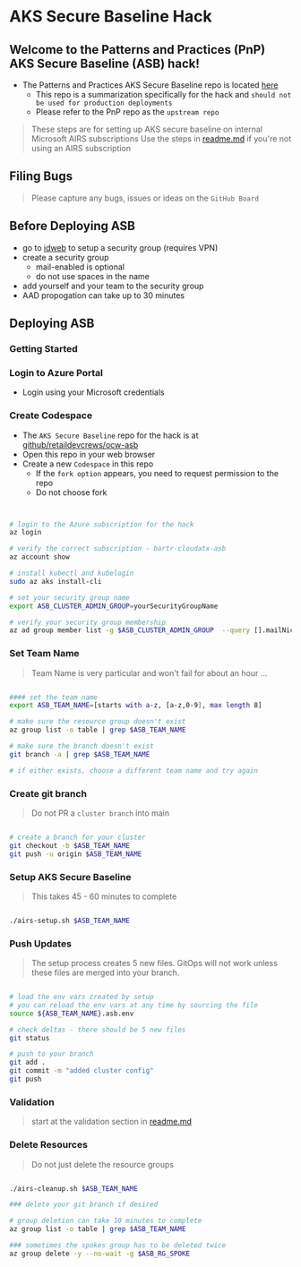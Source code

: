 # AKS Secure Baseline Hack

## Welcome to the Patterns and Practices (PnP) AKS Secure Baseline (ASB) hack!

- The Patterns and Practices AKS Secure Baseline repo is located [here](https://github.com/mspnp/aks-secure-baseline)
  - This repo is a summarization specifically for the hack and `should not be used for production deployments`
  - Please refer to the PnP repo as the `upstream repo`

> These steps are for setting up AKS secure baseline on internal Microsoft AIRS subscriptions
> Use the steps in [readme.md](./README.md) if you're not using an AIRS subscription

## Filing Bugs

> Please capture any bugs, issues or ideas on the `GitHub Board`

## Before Deploying ASB

- go to [idweb](https://idweb/) to setup a security group (requires VPN)
- create a security group
  - mail-enabled is optional
  - do not use spaces in the name
- add yourself and your team to the security group
- AAD propogation can take up to 30 minutes

## Deploying ASB

### Getting Started

### Login to Azure Portal

- Login using your Microsoft credentials

### Create Codespace

- The `AKS Secure Baseline` repo for the hack is at [github/retaildevcrews/ocw-asb](https://github.com/retaildevcrews/ocw-asb)
- Open this repo in your web browser
- Create a new `Codespace` in this repo
  - If the `fork option` appears, you need to request permission to the repo
  - Do not choose fork

```bash


# login to the Azure subscription for the hack
az login

# verify the correct subscription - bartr-cloudatx-asb
az account show

# install kubectl and kubelogin
sudo az aks install-cli

# set your security group name
export ASB_CLUSTER_ADMIN_GROUP=yourSecurityGroupName

# verify your security group membership
az ad group member list -g $ASB_CLUSTER_ADMIN_GROUP  --query [].mailNickname -o table

```

### Set Team Name

> Team Name is very particular and won't fail for about an hour ...

```bash

#### set the team name
export ASB_TEAM_NAME=[starts with a-z, [a-z,0-9], max length 8]

# make sure the resource group doesn't exist
az group list -o table | grep $ASB_TEAM_NAME

# make sure the branch doesn't exist
git branch -a | grep $ASB_TEAM_NAME

# if either exists, choose a different team name and try again

```

### Create git branch

> Do not PR a `cluster branch` into main

```bash

# create a branch for your cluster
git checkout -b $ASB_TEAM_NAME
git push -u origin $ASB_TEAM_NAME

```

### Setup AKS Secure Baseline

> This takes 45 - 60 minutes to complete

```bash

./airs-setup.sh $ASB_TEAM_NAME

```

### Push Updates

> The setup process creates 5 new files. GitOps will not work unless these files are merged into your branch.

```bash

# load the env vars created by setup
# you can reload the env vars at any time by sourcing the file
source ${ASB_TEAM_NAME}.asb.env

# check deltas - there should be 5 new files
git status

# push to your branch
git add .
git commit -m "added cluster config"
git push

```

### Validation

> start at the validation section in [readme.md](./README.md#Validation)

### Delete Resources

> Do not just delete the resource groups

```bash

./airs-cleanup.sh $ASB_TEAM_NAME

### delete your git branch if desired

# group deletion can take 10 minutes to complete
az group list -o table | grep $ASB_TEAM_NAME

### sometimes the spokes group has to be deleted twice
az group delete -y --no-wait -g $ASB_RG_SPOKE

```
